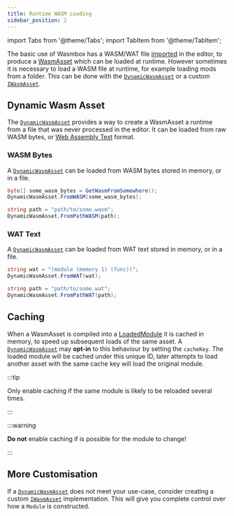 ```yaml
---
title: Runtime WASM Loading
sidebar_position: 2
---
```


import Tabs from '@theme/Tabs';
import TabItem from '@theme/TabItem';

The basic use of Wasmbox has a WASM/WAT file [imported](../reference/editor/import.md) in the editor, to produce a [WasmAsset](../reference/code/wasmasset.md) which can be loaded at runtime. However sometimes it is necessary to load a WASM file at runtime, for example loading mods from a folder. This can be done with the [`DynamicWasmAsset`](./../reference/code/dynamicwasmasset.md) or a custom [`IWasmAsset`](./../reference/code/iwasmasset.md).

## Dynamic Wasm Asset

The [`DynamicWasmAsset`](./../reference/code/dynamicwasmasset.md) provides a way to create a WasmAsset a runtime from a file that was never processed in the editor. It can be loaded from raw WASM bytes, or [Web Assembly Text](https://developer.mozilla.org/en-US/docs/WebAssembly/Understanding_the_text_format) format.

### WASM Bytes

A [`DynamicWasmAsset`](./../reference/code/dynamicwasmasset.md) can be loaded from WASM bytes stored in memory, or in a file.

<Tabs groupId="source">

<TabItem value="memory" label="In Memory (Byte Array)">

```csharp title="Loading WASM from a byte array"
byte[] some_wasm_bytes = GetWasmFromSomewhere();
DynamicWasmAsset.FromWASM(some_wasm_bytes);
```

</TabItem>

<TabItem value="file" label="File">

```csharp title="Loading WASM from a file"
string path = "path/to/some.wasm";
DynamicWasmAsset.FromPathWASM(path);
```

</TabItem>

</Tabs>

### WAT Text

A [`DynamicWasmAsset`](./../reference/code/dynamicwasmasset.md) can be loaded from WAT text stored in memory, or in a file.

<Tabs groupId="source">

<TabItem value="memory" label="In Memory (string)">

```csharp title="Loading WAT from a string"
string wat = "(module (memory 1) (func))";
DynamicWasmAsset.FromWAT(wat);
```

</TabItem>

<TabItem value="file" label="File">

```csharp title="Loading WAT from a file"
string path = "path/to/some.wat";
DynamicWasmAsset.FromPathWAT(path);
```

</TabItem>

</Tabs>

## Caching

When a WasmAsset is compiled into a [LoadedModule](../reference/code/loadedmodule.md) it is cached in memory, to speed up subsequent loads of the same asset. A [`DynamicWasmAsset`](./../reference/code/dynamicwasmasset.md) may **opt-in** to this behaviour by setting the `cacheKey`. The loaded module will be cached under this unique ID, later attempts to load another asset with the same cache key will load the original module.

:::tip

Only enable caching if the same module is likely to be reloaded several times.

:::

:::warning

**Do not** enable caching if is possible for the module to change!

:::

## More Customisation

If a [`DynamicWasmAsset`](./../reference/code/dynamicwasmasset.md) does not meet your use-case, consider creating a custom [`IWasmAsset`](../reference/code/iwasmasset.md) implementation. This will give you complete control over how a `Module` is constructed.